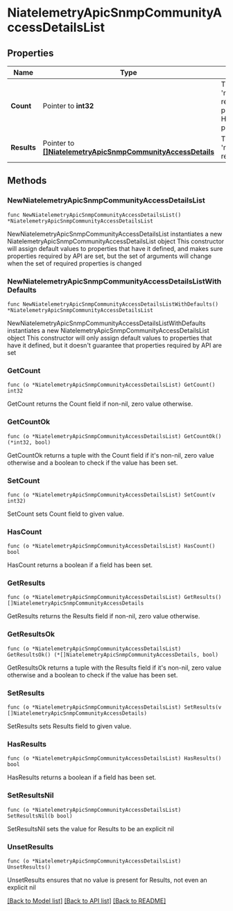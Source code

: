 # NiatelemetryApicSnmpCommunityAccessDetailsList

## Properties

Name | Type | Description | Notes
------------ | ------------- | ------------- | -------------
**Count** | Pointer to **int32** | The total number of &#39;niatelemetry.ApicSnmpCommunityAccessDetails&#39; resources matching the request, accross all pages. The &#39;Count&#39; attribute is included when the HTTP GET request includes the &#39;$inlinecount&#39; parameter. | [optional] 
**Results** | Pointer to [**[]NiatelemetryApicSnmpCommunityAccessDetails**](NiatelemetryApicSnmpCommunityAccessDetails.md) | The array of &#39;niatelemetry.ApicSnmpCommunityAccessDetails&#39; resources matching the request. | [optional] 

## Methods

### NewNiatelemetryApicSnmpCommunityAccessDetailsList

`func NewNiatelemetryApicSnmpCommunityAccessDetailsList() *NiatelemetryApicSnmpCommunityAccessDetailsList`

NewNiatelemetryApicSnmpCommunityAccessDetailsList instantiates a new NiatelemetryApicSnmpCommunityAccessDetailsList object
This constructor will assign default values to properties that have it defined,
and makes sure properties required by API are set, but the set of arguments
will change when the set of required properties is changed

### NewNiatelemetryApicSnmpCommunityAccessDetailsListWithDefaults

`func NewNiatelemetryApicSnmpCommunityAccessDetailsListWithDefaults() *NiatelemetryApicSnmpCommunityAccessDetailsList`

NewNiatelemetryApicSnmpCommunityAccessDetailsListWithDefaults instantiates a new NiatelemetryApicSnmpCommunityAccessDetailsList object
This constructor will only assign default values to properties that have it defined,
but it doesn't guarantee that properties required by API are set

### GetCount

`func (o *NiatelemetryApicSnmpCommunityAccessDetailsList) GetCount() int32`

GetCount returns the Count field if non-nil, zero value otherwise.

### GetCountOk

`func (o *NiatelemetryApicSnmpCommunityAccessDetailsList) GetCountOk() (*int32, bool)`

GetCountOk returns a tuple with the Count field if it's non-nil, zero value otherwise
and a boolean to check if the value has been set.

### SetCount

`func (o *NiatelemetryApicSnmpCommunityAccessDetailsList) SetCount(v int32)`

SetCount sets Count field to given value.

### HasCount

`func (o *NiatelemetryApicSnmpCommunityAccessDetailsList) HasCount() bool`

HasCount returns a boolean if a field has been set.

### GetResults

`func (o *NiatelemetryApicSnmpCommunityAccessDetailsList) GetResults() []NiatelemetryApicSnmpCommunityAccessDetails`

GetResults returns the Results field if non-nil, zero value otherwise.

### GetResultsOk

`func (o *NiatelemetryApicSnmpCommunityAccessDetailsList) GetResultsOk() (*[]NiatelemetryApicSnmpCommunityAccessDetails, bool)`

GetResultsOk returns a tuple with the Results field if it's non-nil, zero value otherwise
and a boolean to check if the value has been set.

### SetResults

`func (o *NiatelemetryApicSnmpCommunityAccessDetailsList) SetResults(v []NiatelemetryApicSnmpCommunityAccessDetails)`

SetResults sets Results field to given value.

### HasResults

`func (o *NiatelemetryApicSnmpCommunityAccessDetailsList) HasResults() bool`

HasResults returns a boolean if a field has been set.

### SetResultsNil

`func (o *NiatelemetryApicSnmpCommunityAccessDetailsList) SetResultsNil(b bool)`

 SetResultsNil sets the value for Results to be an explicit nil

### UnsetResults
`func (o *NiatelemetryApicSnmpCommunityAccessDetailsList) UnsetResults()`

UnsetResults ensures that no value is present for Results, not even an explicit nil

[[Back to Model list]](../README.md#documentation-for-models) [[Back to API list]](../README.md#documentation-for-api-endpoints) [[Back to README]](../README.md)


